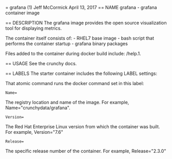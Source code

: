 = grafana (1)
Jeff McCormick
April 13, 2017
== NAME
grafana - grafana container image

== DESCRIPTION
The grafana image provides the open source visualization tool for displaying metrics.

The container itself consists of:
    - RHEL7 base image
    - bash script that performs the container startup
    - grafana binary packages

Files added to the container during docker build include: /help.1.

== USAGE
See the crunchy docs.


== LABELS
The starter container includes the following LABEL settings:

That atomic command runs the docker command set in this label:

`Name=`

The registry location and name of the image. For example, Name="crunchydata/grafana".

`Version=`

The Red Hat Enterprise Linux version from which the container was built. For example, Version="7.6"

`Release=`

The specific release number of the container. For example, Release="2.3.0"
